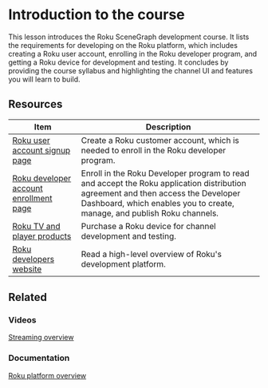 # Introduction to the course

This lesson introduces the Roku SceneGraph development course. It lists the requirements for developing on the Roku platform, which includes creating a Roku user account, enrolling in the Roku developer program, and getting a Roku device for development and testing. It concludes by providing the course syllabus and highlighting the channel UI and features you will learn to build. 

## Resources

| Item                                                         | Description                                                  |
| ------------------------------------------------------------ | ------------------------------------------------------------ |
| [Roku user account signup page](https://my.roku.com/signup)  | Create a Roku customer account, which is needed to enroll in the Roku developer program. |
| [Roku developer account enrollment page](https://developer.roku.com/enrollment/standard) | Enroll in the Roku Developer program to read and accept the Roku application distribution agreement and then access the Developer Dashboard, which enables you to create, manage, and publish Roku channels. |
| [Roku TV and player products](https://www.roku.com/products) | Purchase a Roku device for channel development and testing.  |
| [Roku developers website](https://developer.roku.com/overview) | Read a high-level overview of Roku's development platform.   |

## Related

### Videos

[Streaming overview](https://developer.roku.com/videos/courses/streaming-overview.md)

### Documentation

[Roku platform overview](https://developer.roku.com/docs/features/features-overview.md)
